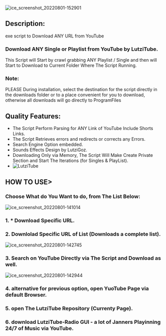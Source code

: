![ice_screenshot_20220801-152901](https://user-images.githubusercontent.com/45577616/182147882-b6242e70-ff86-4703-a071-15f5b498f8ef.png)

## Description:
exe script to Download ANY URL from YouTube
### Download ANY Single or Playlist from YouTube by LutziTube.
This Script will Start by crawl grabbing ANY Playlist / Single and then will Start to Download to Current Folder Where The Script Running.
### Note:
PLEASE During installation, select the destination for the script directly in the downloads folder or to a place convenient for you to download, otherwise all downloads will go directly to ProgramFiles
## Quality Features:
* The Script Perform Parsing for ANY Link of YouTube Include Shorts Links.
* The Script Retrieves errors and redirects or corrects any Errors.
* Search Engine Option embedded.
* Sounds Effects Design by LutziGoz.
* Downloading Only via Memory, The Script Will Make Create Private Section and Start The Iterations (for Singles & PlayList).
* ![LutziTube](https://user-images.githubusercontent.com/45577616/182126852-db903747-6012-423f-85b0-0d6fec00d551.gif)


## HOW TO USE>
### Choose What do You Want to do, from The List Below:
![ice_screenshot_20220801-141014](https://user-images.githubusercontent.com/45577616/182135702-2eb30172-f7fa-4ae1-aafe-6695c64751a3.png)

### 1. * Download Specific URL.

### 2. Downlolad Specific URL of List (Downloads a complete list).

![ice_screenshot_20220801-142745](https://user-images.githubusercontent.com/45577616/182138452-4c510fd7-ed15-45ea-bcd8-2d9b932d360c.png)

### 3. Search on YouTube Directly via The Script and Download as well.

![ice_screenshot_20220801-142944](https://user-images.githubusercontent.com/45577616/182138746-cbedfe69-df0b-4515-b32f-817ef98001c9.png)

### 4. alternative for previous option, open YuoTube Page via default Browser.

### 5. open The LutziTube Repository (Currenty Page).

### 6. download LutziTube-Radio GUI - a lot of Janners Playinning 24/7 of Music via YouTube.


